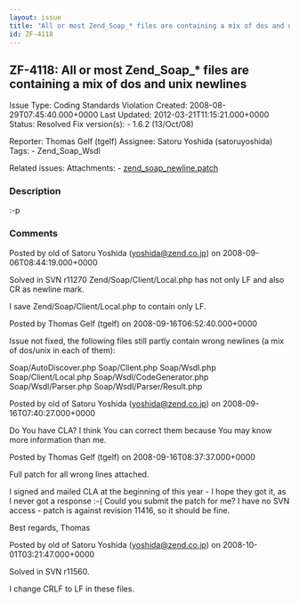 ```yaml
---
layout: issue
title: "All or most Zend_Soap_* files are containing a mix of dos and unix newlines"
id: ZF-4118
---
```


ZF-4118: All or most Zend\_Soap\_\* files are containing a mix of dos and unix newlines
---------------------------------------------------------------------------------------

 Issue Type: Coding Standards Violation Created: 2008-08-29T07:45:40.000+0000 Last Updated: 2012-03-21T11:15:21.000+0000 Status: Resolved Fix version(s): - 1.6.2 (13/Oct/08)
 
 Reporter:  Thomas Gelf (tgelf)  Assignee:  Satoru Yoshida (satoruyoshida)  Tags: - Zend\_Soap\_Wsdl
 
 Related issues: 
 Attachments: - [zend\_soap\_newline.patch](/issues/secure/attachment/11543/zend_soap_newline.patch)
 
### Description

:-p

 

 

### Comments

Posted by old of Satoru Yoshida (yoshida@zend.co.jp) on 2008-09-06T08:44:19.000+0000

Solved in SVN r11270 Zend/Soap/Client/Local.php has not only LF and also CR as newline mark.

I save Zend/Soap/Client/Local.php to contain only LF.

 

 

Posted by Thomas Gelf (tgelf) on 2008-09-16T06:52:40.000+0000

Issue not fixed, the following files still partly contain wrong newlines (a mix of dos/unix in each of them):

Soap/AutoDiscover.php Soap/Client.php Soap/Wsdl.php Soap/Client/Local.php Soap/Wsdl/CodeGenerator.php Soap/Wsdl/Parser.php Soap/Wsdl/Parser/Result.php

 

 

Posted by old of Satoru Yoshida (yoshida@zend.co.jp) on 2008-09-16T07:40:27.000+0000

Do You have CLA? I think You can correct them because You may know more information than me.

 

 

Posted by Thomas Gelf (tgelf) on 2008-09-16T08:37:37.000+0000

Full patch for all wrong lines attached.

I signed and mailed CLA at the beginning of this year - I hope they got it, as I never got a response :-( Could you submit the patch for me? I have no SVN access - patch is against revision 11416, so it should be fine.

Best regards, Thomas

 

 

Posted by old of Satoru Yoshida (yoshida@zend.co.jp) on 2008-10-01T03:21:47.000+0000

Solved in SVN r11560.

I change CRLF to LF in these files.

 

 